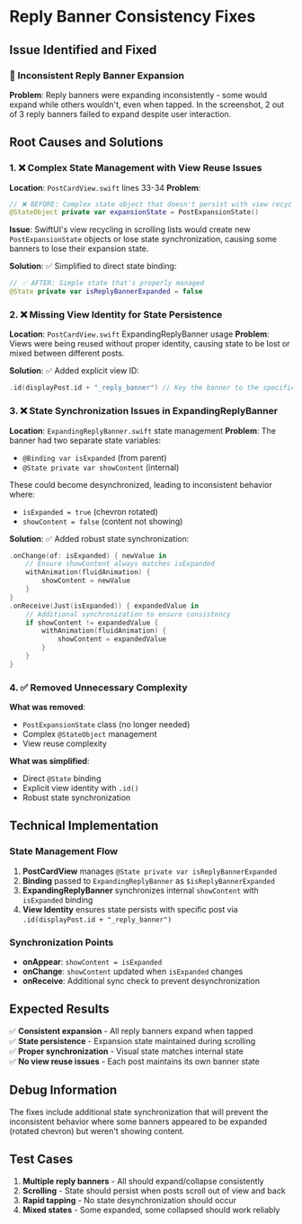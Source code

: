 # Reply Banner Consistency Fixes

## Issue Identified and Fixed

### 🔧 Inconsistent Reply Banner Expansion

**Problem**: Reply banners were expanding inconsistently - some would expand while others wouldn't, even when tapped. In the screenshot, 2 out of 3 reply banners failed to expand despite user interaction.

## Root Causes and Solutions

### 1. ❌ Complex State Management with View Reuse Issues

**Location**: `PostCardView.swift` lines 33-34
**Problem**: 
```swift
// ❌ BEFORE: Complex state object that doesn't persist with view recycling
@StateObject private var expansionState = PostExpansionState()
```

**Issue**: SwiftUI's view recycling in scrolling lists would create new `PostExpansionState` objects or lose state synchronization, causing some banners to lose their expansion state.

**Solution**: ✅ Simplified to direct state binding:
```swift
// ✅ AFTER: Simple state that's properly managed
@State private var isReplyBannerExpanded = false
```

### 2. ❌ Missing View Identity for State Persistence

**Location**: `PostCardView.swift` ExpandingReplyBanner usage
**Problem**: Views were being reused without proper identity, causing state to be lost or mixed between different posts.

**Solution**: ✅ Added explicit view ID:
```swift
.id(displayPost.id + "_reply_banner") // Key the banner to the specific post ID
```

### 3. ❌ State Synchronization Issues in ExpandingReplyBanner

**Location**: `ExpandingReplyBanner.swift` state management
**Problem**: The banner had two separate state variables:
- `@Binding var isExpanded` (from parent)
- `@State private var showContent` (internal)

These could become desynchronized, leading to inconsistent behavior where:
- `isExpanded = true` (chevron rotated) 
- `showContent = false` (content not showing)

**Solution**: ✅ Added robust state synchronization:
```swift
.onChange(of: isExpanded) { newValue in
    // Ensure showContent always matches isExpanded
    withAnimation(fluidAnimation) {
        showContent = newValue
    }
}
.onReceive(Just(isExpanded)) { expandedValue in
    // Additional synchronization to ensure consistency
    if showContent != expandedValue {
        withAnimation(fluidAnimation) {
            showContent = expandedValue
        }
    }
}
```

### 4. ✅ Removed Unnecessary Complexity

**What was removed**:
- `PostExpansionState` class (no longer needed)
- Complex `@StateObject` management
- View reuse complexity

**What was simplified**:
- Direct `@State` binding
- Explicit view identity with `.id()`
- Robust state synchronization

## Technical Implementation

### State Management Flow
1. **PostCardView** manages `@State private var isReplyBannerExpanded`
2. **Binding** passed to `ExpandingReplyBanner` as `$isReplyBannerExpanded`
3. **ExpandingReplyBanner** synchronizes internal `showContent` with `isExpanded` binding
4. **View Identity** ensures state persists with specific post via `.id(displayPost.id + "_reply_banner")`

### Synchronization Points
- **onAppear**: `showContent = isExpanded`
- **onChange**: `showContent` updated when `isExpanded` changes
- **onReceive**: Additional sync check to prevent desynchronization

## Expected Results

✅ **Consistent expansion** - All reply banners expand when tapped  
✅ **State persistence** - Expansion state maintained during scrolling  
✅ **Proper synchronization** - Visual state matches internal state  
✅ **No view reuse issues** - Each post maintains its own banner state  

## Debug Information

The fixes include additional state synchronization that will prevent the inconsistent behavior where some banners appeared to be expanded (rotated chevron) but weren't showing content.

## Test Cases

1. **Multiple reply banners** - All should expand/collapse consistently
2. **Scrolling** - State should persist when posts scroll out of view and back
3. **Rapid tapping** - No state desynchronization should occur
4. **Mixed states** - Some expanded, some collapsed should work reliably 
